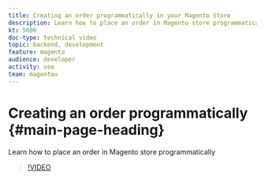 ```yaml
---
title: Creating an order programmatically in your Magento Store
description: Learn how to place an order in Magento store programmatically
kt: 5606
doc-type: technical video
topic: backend, development
feature: magento
audience: developer
activity: use
team: magentou
---
```


# Creating an order programmatically {#main-page-heading}

Learn how to place an order in Magento store programmatically

>[!VIDEO](https://video.tv.adobe.com/v/35772?quality=12&learn=on)

